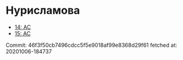 # Нурисламова
- [14: AC](14.md)
- [15: AC](15.md)

Commit: 46f3f50cb7496cdcc5f5e9018af99e8368d29f61
 fetched at: 20201006-184737
